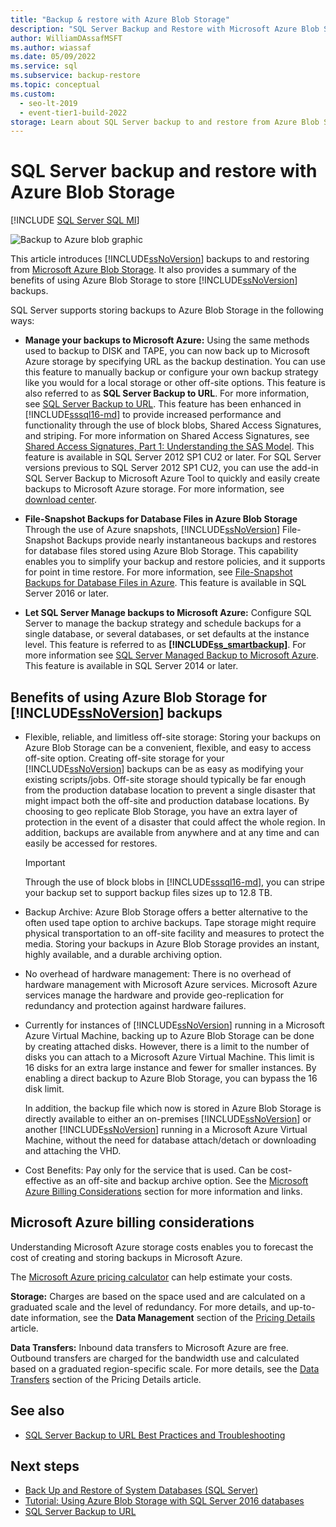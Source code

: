 ```yaml
---
title: "Backup & restore with Azure Blob Storage"
description: "SQL Server Backup and Restore with Microsoft Azure Blob Storage"
author: WilliamDAssafMSFT
ms.author: wiassaf
ms.date: 05/09/2022
ms.service: sql
ms.subservice: backup-restore
ms.topic: conceptual
ms.custom:
  - seo-lt-2019
  - event-tier1-build-2022
storage: Learn about SQL Server backup to and restore from Azure Blob Storage, including the benefits of using Azure Blob Storage to store SQL Server backups.
---
```

# SQL Server backup and restore with Azure Blob Storage
[!INCLUDE [SQL Server SQL MI](../../includes/applies-to-version/sql-asdbmi.md)]

  ![Backup to Azure blob graphic](../../relational-databases/backup-restore/media/backup-to-azure-blob-graphic.png "Backup to Azure blob graphic")  
  
 This article introduces [!INCLUDE[ssNoVersion](../../includes/ssnoversion-md.md)] backups to and restoring from [Microsoft Azure Blob Storage](/azure/storage/blobs/storage-blobs-introduction). It also provides a summary of the benefits of using Azure Blob Storage to store [!INCLUDE[ssNoVersion](../../includes/ssnoversion-md.md)] backups.  
  
 SQL Server supports storing backups to Azure Blob Storage in the following ways:  
  
-   **Manage your backups to Microsoft Azure:** Using the same methods used to backup to DISK and TAPE, you can now back up to Microsoft Azure storage by specifying URL as the backup destination. You can use this feature to manually backup or configure your own backup strategy like you would for a local storage or other off-site options. This feature is also referred to as **SQL Server Backup to URL**. For more information, see [SQL Server Backup to URL](../../relational-databases/backup-restore/sql-server-backup-to-url.md). This feature has been enhanced in [!INCLUDE[sssql16-md](../../includes/sssql16-md.md)] to provide increased performance and functionality through the use of block blobs, Shared Access Signatures, and striping. For more information on Shared Access Signatures, see [Shared Access Signatures, Part 1: Understanding the SAS Model](/azure/storage/common/storage-sas-overview). This feature is available in SQL Server 2012 SP1 CU2 or later. For SQL Server versions previous to SQL Server 2012 SP1 CU2, you can use the add-in SQL Server Backup to Microsoft Azure Tool to quickly and easily create backups to Microsoft Azure storage. For more information, see [download center](https://go.microsoft.com/fwlink/?LinkID=324399).  
  
-   **File-Snapshot Backups for Database Files in Azure Blob Storage** Through the use of Azure snapshots, [!INCLUDE[ssNoVersion](../../includes/ssnoversion-md.md)] File-Snapshot Backups provide nearly instantaneous backups and restores for database files stored using Azure Blob Storage. This capability enables you to simplify your backup and restore policies, and it supports for point in time restore. For more information, see [File-Snapshot Backups for Database Files in Azure](../../relational-databases/backup-restore/file-snapshot-backups-for-database-files-in-azure.md). This feature is available in SQL Server 2016 or later.  
  
-   **Let SQL Server Manage backups to Microsoft Azure:** Configure SQL Server to manage the backup strategy and schedule backups for a single database, or several databases, or set defaults at the instance level. This feature is referred to as **[!INCLUDE[ss_smartbackup](../../includes/ss-smartbackup-md.md)]**. For more information see [SQL Server Managed Backup to Microsoft Azure](../../relational-databases/backup-restore/sql-server-managed-backup-to-microsoft-azure.md). This feature is available in SQL Server 2014 or later.  
  
## Benefits of using Azure Blob Storage for [!INCLUDE[ssNoVersion](../../includes/ssnoversion-md.md)] backups  
  
-   Flexible, reliable, and limitless off-site storage: Storing your backups on Azure Blob Storage can be a convenient, flexible, and easy to access off-site option. Creating off-site storage for your [!INCLUDE[ssNoVersion](../../includes/ssnoversion-md.md)] backups can be as easy as modifying your existing scripts/jobs. Off-site storage should typically be far enough from the production database location to prevent a single disaster that might impact both the off-site and production database locations. By choosing to geo replicate Blob Storage, you have an extra layer of protection in the event of a disaster that could affect the whole region. In addition, backups are available from anywhere and at any time and can easily be accessed for restores.  
  
    > [!IMPORTANT]  
    >  Through the use of block blobs in [!INCLUDE[sssql16-md](../../includes/sssql16-md.md)], you can stripe your backup set to support backup files sizes up to 12.8 TB.  
  
-   Backup Archive: Azure Blob Storage offers a better alternative to the often used tape option to archive backups. Tape storage might require physical transportation to an off-site facility and measures to protect the media. Storing your backups in Azure Blob Storage provides an instant, highly available, and a durable archiving option.  
  
-   No overhead of hardware management: There is no overhead of hardware management with Microsoft Azure services. Microsoft Azure services manage the hardware and provide geo-replication for redundancy and protection against hardware failures.  
  
-   Currently for instances of [!INCLUDE[ssNoVersion](../../includes/ssnoversion-md.md)] running in a Microsoft Azure Virtual Machine, backing up to Azure Blob Storage can be done by creating attached disks. However, there is a limit to the number of disks you can attach to a Microsoft Azure Virtual Machine. This limit is 16 disks for an extra large instance and fewer for smaller instances. By enabling a direct backup to Azure Blob Storage, you can bypass the 16 disk limit.  
  
     In addition, the backup file which now is stored in Azure Blob Storage is directly available to either an on-premises [!INCLUDE[ssNoVersion](../../includes/ssnoversion-md.md)] or another [!INCLUDE[ssNoVersion](../../includes/ssnoversion-md.md)] running in a Microsoft Azure Virtual Machine, without the need for database attach/detach or downloading and attaching the VHD.  
  
-   Cost Benefits: Pay only for the service that is used. Can be cost-effective as an off-site and backup archive option. See the [Microsoft Azure Billing Considerations](#Billing) section for more information and links.  
  
##  <a name="Billing"></a> Microsoft Azure billing considerations
 Understanding Microsoft Azure storage costs enables you to forecast the cost of creating and storing backups in Microsoft Azure.  
  
 The [Microsoft Azure pricing calculator](https://go.microsoft.com/fwlink/?LinkId=277060) can help estimate your costs.  
  
 **Storage:** Charges are based on the space used and are calculated on a graduated scale and the level of redundancy. For more details, and up-to-date information, see the **Data Management** section of the [Pricing Details](https://go.microsoft.com/fwlink/?LinkId=277059) article.  
  
 **Data Transfers:** Inbound data transfers to Microsoft Azure are free. Outbound transfers are charged for the bandwidth use and calculated based on a graduated region-specific scale. For more details, see the [Data Transfers](https://go.microsoft.com/fwlink/?LinkId=277061) section of the Pricing Details article.  

## See also

- [SQL Server Backup to URL Best Practices and Troubleshooting](../../relational-databases/backup-restore/sql-server-backup-to-url-best-practices-and-troubleshooting.md)   
 
  
## Next steps

 - [Back Up and Restore of System Databases &#40;SQL Server&#41;](../../relational-databases/backup-restore/back-up-and-restore-of-system-databases-sql-server.md)   
 - [Tutorial: Using Azure Blob Storage with SQL Server 2016 databases](../tutorial-use-azure-blob-storage-service-with-sql-server-2016.md)
 - [SQL Server Backup to URL](../../relational-databases/backup-restore/sql-server-backup-to-url.md)
